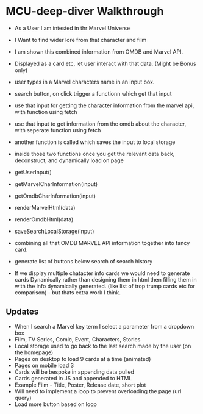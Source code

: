 # MCU-deep-diver Walkthrough

- As a User I am intested in thr Marvel Universe
- I Want to find wider lore from that character and film
- I am shown this combined information from OMDB and Marvel API.
- Displayed as a card etc, let user interact with that data. (Might be Bonus only)

- user types in a Marvel characters name in an input box.
- search button, on click trigger a functionn which get that input
- use that input for getting the character information from the marvel api, with function using fetch
- use that input to get information from the omdb about the character, with seperate function using fetch
- another function is called which saves the input to local storage
- inside those two functions once you get the relevant data back, deconstruct, and dynamically load on page

- getUserInput()
- getMarvelCharInformation(input)
- getOmdbCharInformation(input)
- renderMarvelHtml(data)
- renderOmdbHtml(data)
- saveSearchLocalStorage(input)

- combining all that OMDB MARVEL API information together into fancy card.
- generate list of buttons below search of search history
- If we display multiple chatacter info cards we would need to generate cards Dynamically rather than designing them in html then filling them in with the info dynamically generated. (like list of trop trump cards etc for comparison) - but thats extra work I think.




## Updates
- When I search a Marvel key term I select a parameter from a dropdown box
- Film, TV Series, Comic, Event, Characters, Stories
- Local storage used to go back to the last search made by the user (on the homepage)
- Pages on desktop to load 9 cards at a time (animated)
- Pages on mobile load 3
- Cards will be bespoke in appending data pulled
- Cards generated in JS and appended to HTML
- Example Film - Title, Poster, Release date, short plot
- Will need to implement a loop to prevent overloading the page (url query)
- Load more button based on loop
